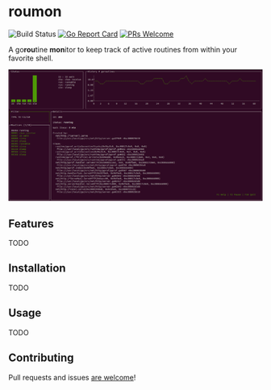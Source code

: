 # roumon

![Build Status](https://github.com/becheran/roumon/workflows/CI/badge.svg)
[![Go Report Card][go-report-image]][go-report-url]
[![PRs Welcome][pr-welcome-image]][pr-welcome-url]

[go-report-image]: https://goreportcard.com/badge/github.com/becheran/roumon
[go-report-url]: https://goreportcard.com/report/github.com/becheran/roumon
[pr-welcome-image]: https://img.shields.io/badge/PRs-welcome-brightgreen.svg
[pr-welcome-url]: https://github.com/becheran/roumon/blob/master/CONTRIBUTING.md

A go**rou**tine **mon**itor to keep track of active routines from within your favorite shell.

![screenshot](doc/Screenshot.png)

## Features

TODO

## Installation

TODO

## Usage

TODO

## Contributing

Pull requests and issues [are welcome](./CONTRIBUTING.md)!
